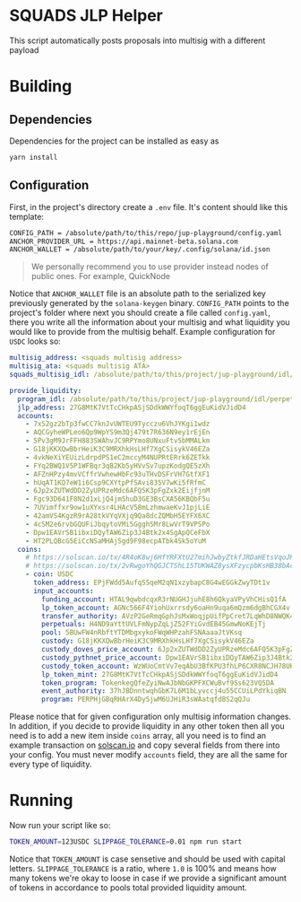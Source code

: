 # SQUADS JLP Helper

This script automatically posts proposals into multisig with a different payload

# Building

## Dependencies

Dependencies for the project can be installed as easy as

```bash
yarn install
```

## Configuration

First, in the project's directory create a `.env` file. It's content should like this template:

```bash
CONFIG_PATH = /absolute/path/to/this/repo/jup-playground/config.yaml
ANCHOR_PROVIDER_URL = https://api.mainnet-beta.solana.com
ANCHOR_WALLET = /absolute/path/to/your/key/.config/solana/id.json
```

> We personally recommend you to use provider instead nodes of public ones. For example, QuickNode

Notice that `ANCHOR_WALLET` file is an absolute path to the serialized key previously generated by the `solana-keygen` binary.
`CONFIG_PATH` points to the project's folder where next you should create a file called `config.yaml`, there you write all the information about your multisig and what liquidity you would like to provide from the multisig behalf. Example configuration for `USDC` looks so:

```YAML
multisig_address: <squads multisig address>
multisig_ata: <squads multisig ATA>
squads_multisig_idl: /absolute/path/to/this/project/jup-playground/idl/squads_multisig.json

provide_liquidity:
  program_idl: /absolute/path/to/this/project/jup-playground/idl/perpetuals.json
  jlp_address: 27G8MtK7VtTcCHkpASjSDdkWWYfoqT6ggEuKidVJidD4
  accounts:
    - 7xS2gz2bTp3fwCC7knJvUWTEU9Tycczu6VhJYKgi1wdz
    - AQCGyheWPLeo6Qp9WpYS9m3Qj479t7R636N9ey1rEjEn
    - 5Pv3gM9JrFFH883SWAhvJC9RPYmo8UNxuFtv5bMMALkm
    - G18jKKXQwBbrHeiK3C9MRXhkHsLHf7XgCSisykV46EZa
    - 4vkNeXiYEUizLdrpdPS1eC2mccyM4NUPRtERrk6ZETkk
    - FYq2BWQ1V5P1WFBqr3qB2Kb5yHVvSv7upzKodgQE5zXh
    - AFZnHPzy4mvVCffrVwhewHbFc93uTHvDSFrVH7GtfXF1
    - hUqAT1KQ7eW1i6Csp9CXYtpPfSAvi835V7wKi5fRfmC
    - 6Jp2xZUTWdDD2ZyUPRzeMdc6AFQ5K3pFgZxk2EijfjnM
    - Fgc93D641F8N2d1xLjQ4jmShuD3GE3BsCXA56KBQbF5u
    - 7UVimffxr9ow1uXYxsr4LHAcV58mLzhmwaeKvJ1pjLiE
    - 42amVS4KgzR9rA28tkVYqVXjq9Qa8dcZQMbH5EYFX6XC
    - 4cSM2e6rvbGQUFiJbqytoVMi5GgghSMr8LwVrT9VPSPo
    - Dpw1EAVrSB1ibxiDQyTAW6Zip3J4Btk2x4SgApQCeFbX
    - HT2PLQBcG5EiCcNSaMHAjSgd9F98ecpATbk4Sk5oYuM
  coins:
    # https://solscan.io/tx/4R4oK8wj6HfYRFXtU27mihJwbyZtkfJRDaHEtsVqoJKu6CopCoSMCbDYVSn9Mn2CzgfvTbCNWkBrpXhQNtwHUodx
    # https://solscan.io/tx/2vRwgoYhQGJCTShL15TUKWAZ8ysXFzycpbKsHB38bAcsLBSKtgAwf9p5DbhUqnD57bXcTfXG5F5VinVcxsWDUUKN
    - coin: USDC
      token_address: EPjFWdd5AufqSSqeM2qN1xzybapC8G4wEGGkZwyTDt1v
      input_accounts:
        funding_account: HTAL9qwbdcqxR3rNUGHJjuhE8h6QkyaVPyVhCHisQ1fA
        lp_token_account: AGNc566F4YiohUxrrsdy6oaHn9uqa6mQzm6dgBhCGX4v
        transfer_authority: AVzP2GeRmqGphJsMxWoqjpUifPpCret7LqWhD8NWQK49
        perpetuals: H4ND9aYttUVLFmNypZqLjZ52FYiGvdEB45GmwNoKEjTj
        pool: 5BUwFW4nRbftYTDMbgxykoFWqWHPzahFSNAaaaJtVKsq
        custody: G18jKKXQwBbrHeiK3C9MRXhkHsLHf7XgCSisykV46EZa
        custody_doves_price_account: 6Jp2xZUTWdDD2ZyUPRzeMdc6AFQ5K3pFgZxk2EijfjnM
        custody_pythnet_price_account: Dpw1EAVrSB1ibxiDQyTAW6Zip3J4Btk2x4SgApQCeFbX
        custody_token_account: WzWUoCmtVv7eqAbU3BfKPU3fhLP6CXR8NCJH78UK9VS
        lp_token_mint: 27G8MtK7VtTcCHkpASjSDdkWWYfoqT6ggEuKidVJidD4
        token_program: TokenkegQfeZyiNwAJbNbGKPFXCWuBvf9Ss623VQ5DA
        event_authority: 37hJBDnntwqhGbK7L6M1bLyvccj4u55CCUiLPdYkiqBN
        program: PERPHjGBqRHArX4DySjwM6UJHiR3sWAatqfdBS2qQJu
```

Please notice that for given configuration only multisig information changes. In addition, if you decide to provide liquidity
in any other token then all you need is to add a new item inside `coins` array, all you need is to find an example transaction on [solscan.io](https://solscan.io) and copy several fields from there into your config. You must never modify `accounts` field, they are all the same for every type of liquidity.

# Running

Now run your script like so:

```bash
TOKEN_AMOUNT=123USDC SLIPPAGE_TOLERANCE=0.01 npm run start
```

Notice that `TOKEN_AMOUNT` is case sensetive and should be used with capital letters. `SLIPPAGE_TOLERANCE` is a ratio, where `1.0` is 100% and means how many tokens we're okay to loose in case if we provide a significant amount of tokens in accordance to pools total provided liquidity amount.

